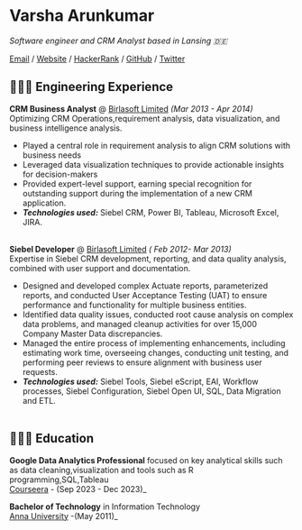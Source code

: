 # Varsha Arunkumar

_Software engineer and CRM Analyst based in Lansing 🇩🇪_ <br>

[Email](varshaarunkumarr@gmail.com) / [Website]() / [HackerRank](https://www.hackerrank.com/profile/varshamadakannu) / [GitHub](https://github.com/VarshaArunn) / [Twitter]() 

## 👩🏼‍💻 Engineering Experience

**CRM Business Analyst** @ [Birlasoft Limited](https://www.birlasoft.com/) _(Mar 2013 - Apr 2014)_ <br>
Optimizing CRM Operations,requirement analysis, data visualization, and business intelligence analysis.
  - Played a central role in requirement analysis to align CRM solutions with business needs
  - Leveraged data visualization techniques to provide actionable insights for decision-makers
  - Provided expert-level support, earning special recognition for outstanding support during the implementation of a new CRM application.
  - **_Technologies used:_** Siebel CRM, Power BI, Tableau, Microsoft Excel, JIRA.
<br><br>

**Siebel Developer** @ [Birlasoft Limited](https://www.birlasoft.com/) _( Feb 2012- Mar 2013)_ <br>
Expertise in Siebel CRM development, reporting, and data quality analysis, combined with user support and documentation.
  - Designed and developed complex Actuate reports, parameterized reports, and conducted User Acceptance Testing (UAT) to ensure performance and functionality for multiple business entities.
  - Identified data quality issues, conducted root cause analysis on complex data problems, and managed cleanup activities for over 15,000 Company Master Data discrepancies.
  - Managed the entire process of implementing enhancements, including estimating     work time, overseeing changes, conducting unit testing, and performing peer reviews to ensure alignment with business user requests.
  - **_Technologies used:_** Siebel Tools, Siebel eScript, EAI, Workflow processes, Siebel Configuration, Siebel Open UI, SQL, Data Migration and ETL.
    <br><br>


## 👩🏼‍🎓 Education

**Google Data Analytics Professional** focused on key analytical skills such as data cleaning,visualization and tools such as R programming,SQL,Tableau<br>
[Courseera](https://www.coursera.org/professional-certificates/google-data-analytics) - (Sep 2023 - Dec 2023)_ <br>

**Bachelor of Technology** in Information Technology<br>
[Anna University](https://auttvl.ac.in/index.html) -(May 2011)_


